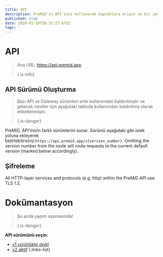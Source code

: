 ```yaml
---
title: API
description: PreMiD'in API'sini kullanarak kaynaklara erişin ve bir şey gerçekleştirin
published: true
date: 2020-01-18T20:32:27.675Z
tags:
---
```


# API

> Ana URL: https://api.premid.app 
> 
> {.is-info}

## API Sürümü Oluşturma
> Bazı API ve Gateway sürümleri artık kullanımdan kaldırılmıştır ve gelecek nesiller için aşağıdaki tabloda kullanımdan kaldırılmış olarak etiketlenmiştir. 
> 
> {.is-danger}

PreMiD, API'mizin farklı sürümlerini sunar. Sürümü aşağıdaki gibi istek yoluna ekleyerek belirtebilirsiniz:`https://api.premid.app/v{version_number}`. Omitting the version number from the route will route requests to the current default version (marked below accordingly).

## Şifreleme

All HTTP-layer services and protocols (e.g. http) within the PreMiD API use TLS 1.2.

# Dokümantasyon
> Şu anda yapım aşamasında! 
> 
> {.is-danger}

**API sürümünü seçin:**
- [v1 *yürürlükte değil*](/dev/api/v1)
- [v2 *aktif*](/dev/api/v2)
{.links-list}